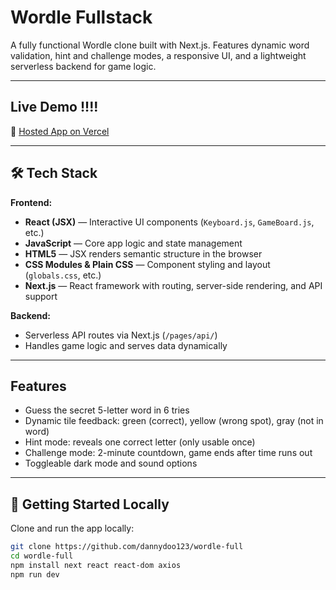 # Wordle Fullstack

A fully functional Wordle clone built with Next.js. Features dynamic word validation, hint and challenge modes, a responsive UI, and a lightweight serverless backend for game logic.

---

## Live Demo !!!!

🔗 [Hosted App on Vercel](https://wordle-fullstack-nextjs.vercel.app/)

---

## 🛠️ Tech Stack

**Frontend:**
- **React (JSX)** — Interactive UI components (`Keyboard.js`, `GameBoard.js`, etc.)  
- **JavaScript** — Core app logic and state management  
- **HTML5** — JSX renders semantic structure in the browser  
- **CSS Modules & Plain CSS** — Component styling and layout (`globals.css`, etc.)  
- **Next.js** — React framework with routing, server-side rendering, and API support  

**Backend:**  
- Serverless API routes via Next.js (`/pages/api/`)  
- Handles game logic and serves data dynamically  

---

## Features

- Guess the secret 5-letter word in 6 tries
- Dynamic tile feedback: green (correct), yellow (wrong spot), gray (not in word)
- Hint mode: reveals one correct letter (only usable once)
- Challenge mode: 2-minute countdown, game ends after time runs out
- Toggleable dark mode and sound options

---

## 🧪 Getting Started Locally

Clone and run the app locally:

```bash
git clone https://github.com/dannydoo123/wordle-full
cd wordle-full
npm install next react react-dom axios
npm run dev
